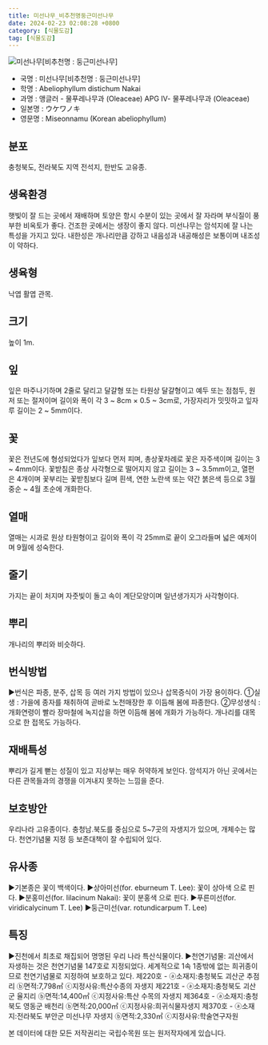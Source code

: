 ```yaml
---
title: 미선나무_비추천명둥근미선나무
date: 2024-02-23 02:08:28 +0800
category: [식물도감]
tag: [식물도감]
---
```




![미선나무[비추천명 : 둥근미선나무]](/fileUpload/plants/basic/Oleaceae/Abeliophyllum/9299/1_th2.JPG)
- 국명 : 미선나무[비추천명 : 둥근미선나무]
- 학명 : Abeliophyllum distichum Nakai
- 과명 : 앵글러 - 물푸레나무과 (Oleaceae) APG Ⅳ- 물푸레나무과 (Oleaceae)
- 일본명 : ウケワノキ
- 영문명 : Miseonnamu (Korean abeliophyllum)


## 분포
충청북도, 전라북도 지역 전석지, 한반도 고유종.
## 생육환경
햇빛이 잘 드는 곳에서 재배하며 토양은 항시 수분이 있는 곳에서 잘 자라며 부식질이 풍부한 비옥토가 좋다. 건조한 곳에서는 생장이 좋지 않다. 미선나무는 암석지에 잘 나는 특성을 가지고 있다. 내한성은 개나리만큼 강하고 내음성과 내공해성은 보통이며 내조성이 약하다.
## 생육형
낙엽 활엽 관목. 
## 크기
높이 1m.
## 잎
잎은 마주나기하며 2줄로 달리고 달걀형 또는 타원상 달걀형이고 예두 또는 점첨두, 원저 또는 절저이며 길이와 폭이 각  3 ~ 8cm × 0.5 ~ 3cm로, 가장자리가 밋밋하고 잎자루 길이는 2 ~ 5mm이다.
## 꽃
꽃은 전년도에 형성되었다가 잎보다 먼저 피며, 총상꽃차례로 꽃은 자주색이며 길이는 3 ~ 4mm이다. 꽃받침은 종상 사각형으로 떨어지지 않고 길이는 3 ~ 3.5mm이고, 열편은 4개이며 꽃부리는 꽃받침보다 길며 흰색, 연한 노란색 또는 약간 붉은색 등으로 3월 중순 ~ 4월 초순에 개화한다.
## 열매
열매는 시과로 원상 타원형이고 길이와 폭이 각 25mm로 끝이 오그라들며 넓은 예저이며 9월에 성숙한다.
## 줄기
가지는 끝이 처지며 자줏빛이 돌고 속이 계단모양이며 일년생가지가 사각형이다.
## 뿌리
개나리의 뿌리와 비슷하다.
## 번식방법
▶번식은 파종, 분주, 삽목 등 여러 가지 방법이 있으나 삽목증식이 가장 용이하다. ①실생 : 가을에 종자를 채취하여 곧바로 노천매장한 후 이듬해 봄에 파종한다. ②무성생식 : 개화연령이 빨라 장마철에 녹지삽을 하면 이듬해 봄에 개화가 가능하다. 개나리를 대목으로 한 접목도 가능하다.
## 재배특성
뿌리가 길게 뻗는 성질이 있고 지상부는 매우 허약하게 보인다. 암석지가 아닌 곳에서는 다른 관목들과의 경쟁을 이겨내지 못하는 느낌을 준다.
## 보호방안
우리나라 고유종이다. 충청남.북도를 중심으로 5~7곳의 자생지가 있으며, 개체수는 많다. 천연기념물 지정 등 보존대책이 잘 수립되어 있다.
## 유사종
▶기본종은 꽃이 백색이다. ▶상아미선(for. eburneum T. Lee): 꽃이 상아색 으로 핀다.▶분홍미선(for. lilacinum Nakai): 꽃이 분홍색 으로 핀다.▶푸른미선(for. viridicalycinum T. Lee)▶둥근미선(var. rotundicarpum T. Lee)
## 특징
▶진천에서 최초로 채집되어 명명된 우리 나라 특산식물이다. ▶천연기념물:괴산에서 자생하는 것은 천연기념물 147호로 지정되었다. 세계적으로 1속 1종밖에 없는 희귀종이므로 천연기념물로 지정하여 보호하고 있다. 제220호 - ⓐ소재지:충청북도 괴산군 추점리 ⓑ면적:7,798㎡ ⓒ지정사유:특산수종의 자생지 제221호 - ⓐ소재지:충청북도 괴산군 율지리 ⓑ면적:14,400㎡ ⓒ지정사유:특산 수목의 자생지 제364호 - ⓐ소재지:충청북도 영동군 배천리 ⓑ면적:20,000㎡ ⓒ지정사유:희귀식물자생지 제370호 - ⓐ소재지:전라북도 부안군 미선나무 자생지 ⓑ면적:2,330㎡ ⓒ지정사유:학술연구자원






본 데이터에 대한 모든 저작권리는 국립수목원 또는 원저작자에게 있습니다.
